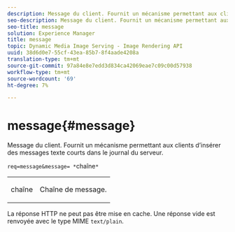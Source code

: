 ```yaml
---
description: Message du client. Fournit un mécanisme permettant aux clients d’insérer des messages texte courts dans le journal du serveur.
seo-description: Message du client. Fournit un mécanisme permettant aux clients d’insérer des messages texte courts dans le journal du serveur.
seo-title: message
solution: Experience Manager
title: message
topic: Dynamic Media Image Serving - Image Rendering API
uuid: 38d6d0e7-55cf-43ea-85b7-8f4aade4208a
translation-type: tm+mt
source-git-commit: 97a84e8e7edd3d834ca42069eae7c09c00d57938
workflow-type: tm+mt
source-wordcount: '69'
ht-degree: 7%

---
```



# message{#message}

Message du client. Fournit un mécanisme permettant aux clients d’insérer des messages texte courts dans le journal du serveur.

`req=message&message= *`chaîne`*`

<table id="simpletable_9AF29AA336C4447BBC2FD4A7D43ED91B"> 
 <tr class="strow"> 
  <td class="stentry"> <p><span class="varname"> chaîne</span> </p> </td> 
  <td class="stentry"> <p>Chaîne de message. </p></td> 
 </tr> 
</table>

La réponse HTTP ne peut pas être mise en cache. Une réponse vide est renvoyée avec le type MIME `text/plain`.
